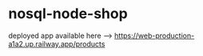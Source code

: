 # nosql-node-shop

deployed app available here --> https://web-production-a1a2.up.railway.app/products
